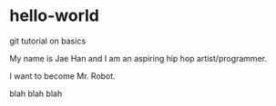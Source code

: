 # hello-world
git tutorial on basics


My name is Jae Han and I am an aspiring hip hop artist/programmer. 

I want to become Mr. Robot. 


blah blah blah

